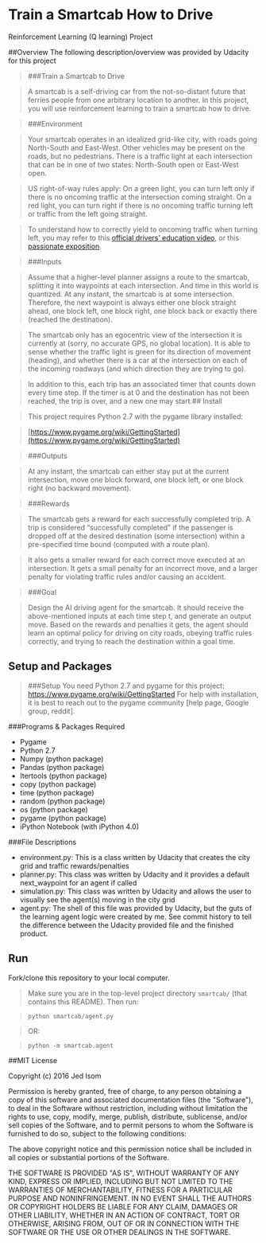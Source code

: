 
# Train a Smartcab How to Drive

Reinforcement Learning (Q learning) Project

##Overview
The following description/overview was provided by Udacity for this project
>###Train a Smartcab to Drive

>A smartcab is a self-driving car from the not-so-distant future that ferries people from one arbitrary location to another. In this project, you will use reinforcement learning to train a smartcab how to drive.

>###Environment

>Your smartcab operates in an idealized grid-like city, with roads going North-South and East-West. Other vehicles may be present on the roads, but no pedestrians. There is a traffic light at each intersection that can be in one of two states: North-South open or East-West open.

>US right-of-way rules apply: On a green light, you can turn left only if there is no oncoming traffic at the intersection coming straight. On a red light, you can turn right if there is no oncoming traffic turning left or traffic from the left going straight.

>To understand how to correctly yield to oncoming traffic when turning left, you may refer to this [official drivers’ education video](https://www.youtube.com/watch?v=TW0Eq2Q-9Ac), or this [passionate exposition](https://www.youtube.com/watch?v=0EdkxI6NeuA).

>###Inputs

>Assume that a higher-level planner assigns a route to the smartcab, splitting it into waypoints at each intersection. And time in this world is quantized. At any instant, the smartcab is at some intersection. Therefore, the next waypoint is always either one block straight ahead, one block left, one block right, one block back or exactly there (reached the destination).

>The smartcab only has an egocentric view of the intersection it is currently at (sorry, no accurate GPS, no global location). It is able to sense whether the traffic light is green for its direction of movement (heading), and whether there is a car at the intersection on each of the incoming roadways (and which direction they are trying to go).

>In addition to this, each trip has an associated timer that counts down every time step. If the timer is at 0 and the destination has not been reached, the trip is over, and a new one may start.## Install

>This project requires Python 2.7 with the pygame library installed:

>[https://www.pygame.org/wiki/GettingStarted](https://www.pygame.org/wiki/GettingStarted)

>###Outputs

>At any instant, the smartcab can either stay put at the current intersection, move one block forward, one block left, or one block right (no backward movement).

>###Rewards

>The smartcab gets a reward for each successfully completed trip. A trip is considered “successfully completed” if the passenger is dropped off at the desired destination (some intersection) within a pre-specified time bound (computed with a route plan).

>It also gets a smaller reward for each correct move executed at an intersection. It gets a small penalty for an incorrect move, and a larger penalty for violating traffic rules and/or causing an accident.

>###Goal

>Design the AI driving agent for the smartcab. It should receive the above-mentioned inputs at each time step t, and generate an output move. Based on the rewards and penalties it gets, the agent should learn an optimal policy for driving on city roads, obeying traffic rules correctly, and trying to reach the destination within a goal time.

## Setup and Packages

>###Setup
>You need Python 2.7 and pygame for this project: https://www.pygame.org/wiki/GettingStarted
For help with installation, it is best to reach out to the pygame community [help page, Google group, reddit].

###Programs & Packages Required
- Pygame
- Python 2.7
- Numpy (python package)
- Pandas (python package)
- Itertools (python package)
- copy (python package)
- time (python package)
- random (python package)
- os (python package)
- pygame (python package)
- iPython Notebook (with iPython 4.0)
 
###File Descriptions
- environment.py: This is a class written by Udacity that creates the city grid and traffic rewards/penalties
- planner.py: This class was written by Udacity and it provides a default next_waypoint for an agent if called
- simulation.py: This class was written by Udacity and allows the user to visually see the agent(s) moving in the city grid
- agent.py: The shell of this file was provided by Udacity, but the guts of the learning agent logic were created by me.  See commit history to tell the difference between the Udacity provided file and the finished product.
 
## Run

Fork/clone this repository to your local computer.  
>Make sure you are in the top-level project directory `smartcab/` (that contains this README). Then run:

>```python smartcab/agent.py```

>OR:

>```python -m smartcab.agent```

##MIT License

Copyright (c) 2016 Jed Isom

Permission is hereby granted, free of charge, to any person obtaining a copy
of this software and associated documentation files (the "Software"), to deal
in the Software without restriction, including without limitation the rights
to use, copy, modify, merge, publish, distribute, sublicense, and/or sell
copies of the Software, and to permit persons to whom the Software is
furnished to do so, subject to the following conditions:

The above copyright notice and this permission notice shall be included in all
copies or substantial portions of the Software.

THE SOFTWARE IS PROVIDED "AS IS", WITHOUT WARRANTY OF ANY KIND, EXPRESS OR
IMPLIED, INCLUDING BUT NOT LIMITED TO THE WARRANTIES OF MERCHANTABILITY,
FITNESS FOR A PARTICULAR PURPOSE AND NONINFRINGEMENT. IN NO EVENT SHALL THE
AUTHORS OR COPYRIGHT HOLDERS BE LIABLE FOR ANY CLAIM, DAMAGES OR OTHER
LIABILITY, WHETHER IN AN ACTION OF CONTRACT, TORT OR OTHERWISE, ARISING FROM,
OUT OF OR IN CONNECTION WITH THE SOFTWARE OR THE USE OR OTHER DEALINGS IN THE
SOFTWARE.
